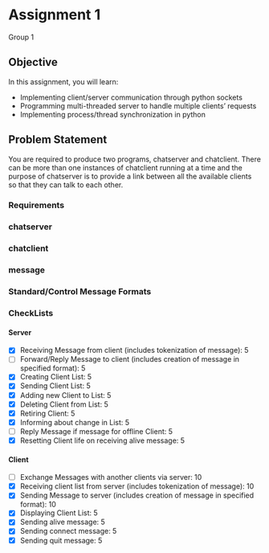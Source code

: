 
# Assignment 1

Group 1

## Objective

In this assignment, you will learn:

* Implementing client/server communication through python sockets
* Programming multi-threaded server to handle multiple clients’ requests
* Implementing process/thread synchronization in python

## Problem Statement

You are required to produce two programs, chatserver and chatclient. There can be more than
one instances of chatclient running at a time and the purpose of chatserver is to provide a link
between all the available clients so that they can talk to each other.

### Requirements

### chatserver

### chatclient

### message

### Standard/Control Message Formats

### CheckLists

#### Server

- [X] Receiving Message from client (includes tokenization of message): 5
- [ ] Forward/Reply Message to client (includes creation of message in specified format): 5
- [X] Creating Client List: 5
- [X] Sending Client List: 5
- [X] Adding new Client to List: 5
- [X] Deleting Client from List: 5
- [X] Retiring Client: 5
- [X] Informing about change in List: 5
- [ ] Reply Message if message for offline Client: 5
- [X] Resetting Client life on receiving alive message: 5

#### Client

- [ ] Exchange Messages with another clients via server: 10
- [X] Receiving client list from server (includes tokenization of message): 10
- [X] Sending Message to server (includes creation of message in specified format): 10
- [X] Displaying Client List: 5
- [X] Sending alive message: 5
- [X] Sending connect message: 5
- [X] Sending quit message: 5
